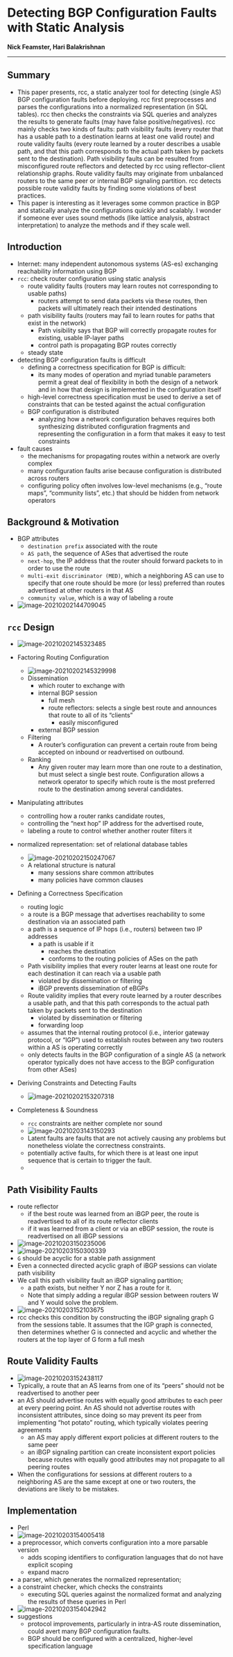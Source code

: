 # Detecting BGP Configuration Faults with Static Analysis‎

**Nick Feamster, Hari Balakrishnan**

---

## Summary

* This paper presents, rcc, a static analyzer tool for detecting (single AS) BGP configuration faults before deploying. rcc first preprocesses and parses the configurations into a normalized representation (in SQL tables). rcc then checks the constraints via SQL queries and analyzes the results to generate faults (may have false positive/negatives). rcc mainly checks two kinds of faults: path visibility faults (every router that has a usable path to a destination learns at least one valid route) and route validity faults (every route learned by a router describes a usable path, and that this path corresponds to the actual path taken by packets sent to the destination). Path visibility faults can be resulted from misconfigured route reflectors and detected by rcc using reflector-client relationship graphs. Route validity faults may originate from unbalanced routers to the same peer or internal BGP signaling partition. rcc detects possible route validity faults by finding some violations of best practices. 
* This paper is interesting as it leverages some common practice in BGP and statically analyze the configurations quickly and scalably. I wonder if someone ever uses sound methods (like lattice analysis, abstract interpretation) to analyze the methods and if they scale well.



## Introduction

* Internet: many independent autonomous systems (AS-es) exchanging reachability information using BGP
* `rcc`: check router configuration using static analysis
  * route validity faults (routers may learn routes not corresponding to usable paths)
    * routers attempt to send data packets via these routes, then packets will ultimately reach their intended destinations  
  * path visibility faults (routers may fail to learn routes for paths that exist in the network)
    * Path visibility says that BGP will correctly propagate routes for existing, usable IP-layer paths
    * control path is propagating BGP routes correctly  
  * steady state
* detecting BGP configuration faults is difficult
  * defining a correctness specification for BGP is difficult: 
    * its many modes of operation and myriad tunable parameters permit a great deal of flexibility in both the design of a network and in how that design is implemented in the configuration itself
  * high-level correctness specification must be used to derive a set of constraints that can be tested against the actual configuration  
  * BGP configuration is distributed
    * analyzing how a network configuration behaves requires both synthesizing distributed configuration fragments and representing the configuration in a form that makes it easy to test constraints
* fault causes
  * the mechanisms for propagating routes within a network are overly complex  
  * many configuration faults arise because configuration is distributed across routers  
  * configuring policy often involves low-level mechanisms (e.g., “route maps”, “community lists”, etc.) that should be hidden from network operators  



## Background & Motivation

* BGP attributes
  * `destination prefix` associated with the route  
  * `AS path`, the sequence of ASes that advertised the route  
  * `next-hop`, the IP address that the router should forward packets to in order to use the route  
  * `multi-exit discriminator (MED)`, which a neighboring AS can use to specify that one route should be more (or less) preferred than routes advertised at other routers in that AS  
  * `community value`, which is a way of labeling a route
*   ![image-20210202144709045](rcc.assets/image-20210202144709045.png)



## `rcc` Design

* ![image-20210202145323485](rcc.assets/image-20210202145323485.png)

* Factoring Routing Configuration
  * ![image-20210202145329998](rcc.assets/image-20210202145329998.png)
  * Dissemination
    * which router to exchange with
    * internal BGP session
      * full mesh
      * route reflectors: selects a single best route and announces that route to all of its “clients”  
        * easily misconfigured
    * external BGP session
  * Filtering
    * A router’s configuration can prevent a certain route from being accepted on inbound or readvertised on outbound.  
  * Ranking
    * Any given router may learn more than one route to a destination, but must select a single best route. Configuration allows a network operator to specify which route is the most preferred route to the destination among several candidates.  
* Manipulating attributes
  * controlling how a router ranks candidate routes, 
  * controlling the “next hop” IP address for the advertised route, 
  * labeling a route to control whether another router filters it  
* normalized representation: set of relational database tables
  * ![image-20210202150247067](rcc.assets/image-20210202150247067.png)
  * A relational structure is natural  
    * many sessions share common attributes  
    * many policies have common clauses  
* Defining a Correctness Specification  
  * routing logic  
  * a route is a BGP message that advertises reachability to some destination via an associated path 
  * a path is a sequence of IP hops (i.e., routers) between two IP addresses  
    * a path is usable if it  
      * reaches the destination  
      * conforms to the routing policies of ASes on the path  
  * Path visibility implies that every router learns at least one route for each destination it can reach via a usable path 
    *  violated by dissemination or filtering
    * iBGP prevents dissemination of eBGPs
  * Route validity implies that every route learned by a router describes a usable path, and that this path corresponds to the actual path taken by packets sent to the destination  
    * violated by dissemination or filtering
    * forwarding loop
  * assumes that the internal routing protocol (i.e., interior gateway protocol, or “IGP”) used to establish routes between any two routers within a AS is operating correctly  
  * only detects faults in the BGP configuration of a single AS (a network operator typically does not have access to the BGP configuration from other ASes)  
* Deriving Constraints and Detecting Faults  
  * ![image-20210202153207318](rcc.assets/image-20210202153207318.png)
* Completeness & Soundness
  * `rcc` constraints are neither complete nor sound
  * ![image-20210203143150293](rcc.assets/image-20210203143150293.png)
  * Latent faults are faults that are not actively causing any problems but nonetheless violate the correctness constraints.  
  * potentially active faults, for which there is at least one input sequence that is certain to trigger the fault.
  *   



## Path Visibility Faults

* route reflector
  * if the best route was learned from an iBGP peer, the route is readvertised to all of its route reflector clients  
  * if it was learned from a client or via an eBGP session, the route is readvertised on all iBGP sessions  
* ![image-20210203150235006](rcc.assets/image-20210203150235006.png)
* ![image-20210203150300339](rcc.assets/image-20210203150300339.png)
* `G` should be acyclic for a stable path assignment
* Even a connected directed acyclic graph of iBGP sessions can violate path visibility  
* We call this path visibility fault an iBGP signaling partition; 
  * a path exists, but neither Y nor Z has a route for it. 
  * Note that simply adding a regular iBGP session between routers W and Y would solve the problem.  
* ![image-20210203152103675](rcc.assets/image-20210203152103675.png)
* rcc checks this condition by constructing the iBGP signaling graph G from the sessions table. It assumes that the IGP graph is connected, then determines whether G is connected and acyclic and whether the routers at the top layer of G form a full mesh  





## Route Validity Faults

* ![image-20210203152438117](rcc.assets/image-20210203152438117.png)
* Typically, a route that an AS learns from one of its “peers” should not be readvertised to another peer
* an AS should advertise routes with equally good attributes to each peer at every peering point. An
  AS should not advertise routes with inconsistent attributes, since doing so may prevent its peer from implementing “hot potato” routing, which typically violates peering agreements  
  * an AS may apply different export policies at different routers to the same peer  
  * an iBGP signaling partition can create inconsistent export policies because routes with equally good attributes may not propagate to all peering routes  
* When the configurations for sessions at different routers to a neighboring AS are the same except at one or two routers, the deviations are likely to be mistakes.  



## Implementation

* Perl
* ![image-20210203154005418](rcc.assets/image-20210203154005418.png)
* a preprocessor, which converts configuration into a more parsable version  
  * adds scoping identifiers to configuration languages that do not have explicit scoping  
  * expand macro
* a parser, which generates the normalized representation;
* a constraint checker, which checks the constraints  
  * executing SQL queries against the normalized format and analyzing the results of these queries in Perl  
* ![image-20210203154042942](rcc.assets/image-20210203154042942.png)
* suggestions
  * protocol improvements, particularly in intra-AS route dissemination, could avert many BGP configuration faults.   
  * BGP should be configured with a centralized, higher-level specification language  

